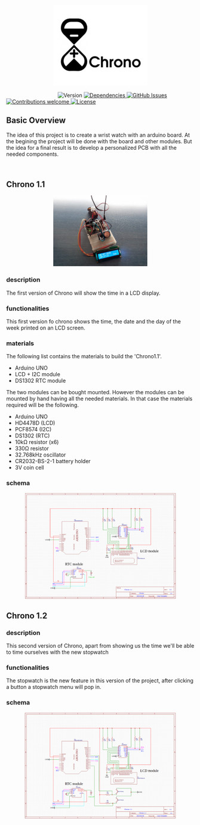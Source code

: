 <p align="center"><img width=50% src="media/chrono_logo.png"></p>

&nbsp;&nbsp;&nbsp;&nbsp;&nbsp;&nbsp;&nbsp;&nbsp;&nbsp;&nbsp;&nbsp;&nbsp;&nbsp;&nbsp;&nbsp;&nbsp;&nbsp;&nbsp;&nbsp;&nbsp;&nbsp;&nbsp;&nbsp;&nbsp;&nbsp;&nbsp;&nbsp;&nbsp;&nbsp;&nbsp;&nbsp;&nbsp;&nbsp;&nbsp;
![Version](https://img.shields.io/badge/Version-v1.1+-blue.svg)
[![Dependencies](https://img.shields.io/badge/dependencies-up%20to%20date-brightgreen.svg)
![GitHub Issues](https://img.shields.io/github/issues/UnaiFernandez/Chrono.svg)](https://github.com/UnaiFernandez/Chrono/issues)
[![Contributions welcome](https://img.shields.io/badge/contributions-welcome-orange.svg)
![License](https://img.shields.io/badge/license-GPL-blue.svg)](https://opensource.org/licenses/gpl-license)

## Basic Overview

The idea of this project is to create a wrist watch with an arduino board. At the begining the project will be done with the board and other modules. But the idea for a final result is to develop a personalized PCB with all the needed components.

<p align="center"><img width=0% src="media/chrono_one.jpeg"></p>

## Chrono 1.1

<p align="center"><img width=50% src="media/chrono_one.jpeg"></p>

### description
The first version of Chrono will show the time in a LCD display.
### functionalities
This first version fo chrono shows the time, the date and the day of the week printed on an LCD screen.
### materials
The following list contains the materials to build the 'Chrono1.1'.

- Arduino UNO
- LCD + I2C module
- DS1302 RTC module

The two modules can be bought mounted. However the modules can be mounted by hand having all the needed materials. In that case the materials required will be the following.

- Arduino UNO
- HD4478D (LCD)
- PCF8574 (I2C)
- DS1302 (RTC)
- 10kΩ resistor (x6)
- 330Ω resistor
- 32.768kHz oscillator
- CR2032-BS-2-1 battery holder
- 3V coin cell
### schema
<p align="center"><img width=80% src="media/chrono1_1_design.png"></p>


## Chrono 1.2

### description
This second version of Chrono, apart from showing us the time we'll be able to time ourselves with the new stopwatch
### functionalities
The stopwatch is the new feature in this version of the project, after clicking a button a stopwatch menu will pop in.
### schema
<p align="center"><img width=80% src="media/chrono1_2_design.png"></p>
